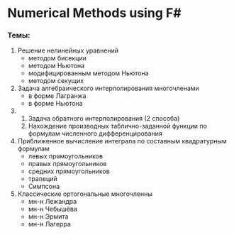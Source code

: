 # Numerical Methods using F#

### Темы: 
1) Решение нелинейных уравнений 
    - методом бисекции
    - методом Ньютона
    - модифицированным методом Ньютона
    - методом секущих
2) Задача алгебраического интерполирования многочленами
    - в форме Лагранжа
    - в форме Ньютона
3) 
    1) Задача обратного интерполирования (2 способа)
    2) Нахождение производных таблично-заданной функции по формулам численного дифференцирования
4) Приближенное вычисление интеграла по составным квадратурным формулам
    - левых прямоугольников
    - правых прямоугольников
    - средних прямоугольников
    - трапеций
    - Симпсона
5) Классические ортогональные многочленны
    - мн-н Лежандра
    - мн-н Чебышёва
    - мн-н Эрмита
    - мн-н Лагерра
